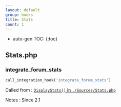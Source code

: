 ```yaml
---
layout: default
group: hooks
title: Stats
count: 1
---
```

* auto-gen TOC:
{:toc}

## Stats.php
### integrate_forum_stats

```php
call_integration_hook('integrate_forum_stats')
```


Called from
: [`DisplayStats()` in `./Sources/Stats.php`](../docs/stats.html#displaystats)

Notes
: Since 2.1


